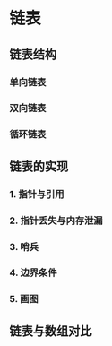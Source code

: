 # 链表


## 链表结构

### 单向链表

### 双向链表 


### 循环链表


## 链表的实现 

### 1. 指针与引用

### 2. 指针丢失与内存泄漏

### 3. 哨兵

### 4. 边界条件

### 5. 画图


## 链表与数组对比






<Valine></Valine>